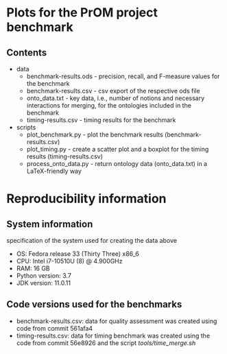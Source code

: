 # Plots for the PrOM project benchmark

## Contents
* data
  * benchmark-results.ods - precision, recall, and F-measure values for the benchmark
  * benchmark-results.csv - csv export of the respective ods file
  * onto_data.txt - key data, i.e., number of notions and necessary interactions for merging, for the ontologies included in the benchmark
  * timing-results.csv - timing results for the benchmark
* scripts
  * plot_benchmark.py - plot the benchmark results (benchmark-results.csv)
  * plot_timing.py - create a scatter plot and a boxplot for the timing results (timing-results.csv)
  * process_onto_data.py - return ontology data (onto_data.txt) in a LaTeX-friendly way 


# Reproducibility information

## System information

specification of the system used for creating the data above

* OS: Fedora release 33 (Thirty Three) x86_6
* CPU: Intel i7-10510U (8) @ 4.900GHz
* RAM: 16 GB
* Python version: 3.7
* JDK version: 11.0.11

## Code versions used for the benchmarks
* benchmark-results.csv: data for quality assessment was created using code from commit 561afa4
* timing-results.csv: data for timing benchmark was created using the code from commit 56e8926 and the script *tools/time_merge.sh*
